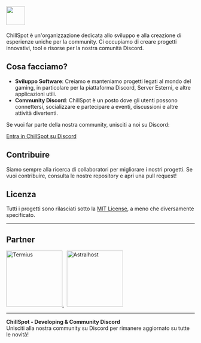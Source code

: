 # <img src="https://i.ibb.co/jHzYHxz/Frame-53.png" width="50" />

ChillSpot è un'organizzazione dedicata allo sviluppo e alla creazione di esperienze uniche per la community. Ci occupiamo di creare progetti innovativi, tool e risorse per la nostra comunità Discord.

## Cosa facciamo?

- **Sviluppo Software**: Creiamo e manteniamo progetti legati al mondo del gaming, in particolare per la piattaforma Discord, Server Esterni, e altre applicazioni utili.
- **Community Discord**: ChillSpot è un posto dove gli utenti possono connettersi, socializzare e partecipare a eventi, discussioni e altre attività divertenti.
  
Se vuoi far parte della nostra community, unisciti a noi su Discord:

[Entra in ChillSpot su Discord](https://discord.gg/cspot)

## Contribuire

Siamo sempre alla ricerca di collaboratori per migliorare i nostri progetti. Se vuoi contribuire, consulta le nostre repository e apri una pull request!

## Licenza

Tutti i progetti sono rilasciati sotto la [MIT License](LICENSE), a meno che diversamente specificato.

---

## Partner

<a href="https://termius.com" target="_blank">
    <img src="https://cdn2.steamgriddb.com/logo/88502646b2293c4aaa173b33afcd40f1.png" width="150" alt="Termius"/>
</a>
&nbsp;
<a href="https://astralhost.cloud" target="_blank">
    <img src="https://i.ibb.co/4g3f2xvm/Frame-177.png" width="150" alt="Astralhost"/>
</a>

---

**ChillSpot - Developing & Community Discord**  
Unisciti alla nostra community su Discord per rimanere aggiornato su tutte le novità!
